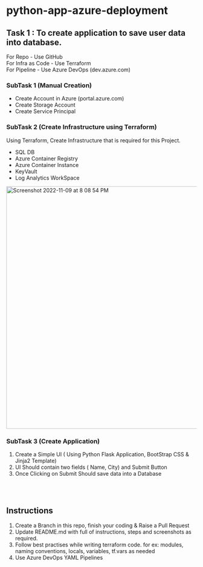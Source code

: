 # python-app-azure-deployment

## Task 1 : To create application to save user data into database.
 For Repo - Use GitHub <br>
 For Infra as Code - Use Terraform<br>
 For Pipeline - Use Azure DevOps  (dev.azure.com)<br>

### SubTask 1 (Manual Creation)
- Create Account in Azure (portal.azure.com)
- Create Storage Account
- Create Service Principal


### SubTask 2 (Create Infrastructure using Terraform)

Using Terraform, Create Infrastructure that is required for this Project.
- SQL DB
- Azure Container Registry
- Azure Container Instance
- KeyVault
- Log Analytics WorkSpace


<img width="641" alt="Screenshot 2022-11-09 at 8 08 54 PM" src="https://user-images.githubusercontent.com/105220391/200930852-2364d611-fa19-4b8f-a2c1-bd725daa9ac3.png">

### SubTask 3 (Create Application)
1. Create a Simple UI ( Using Python Flask Application, BootStrap CSS & Jinja2 Template)
2. UI Should contain two fields ( Name, City) and Submit Button
3. Once Clicking on Submit Should save data into a Database 

<br>
<br>

## Instructions
1. Create a Branch in this repo, finish your coding & Raise a Pull Request
2. Update README.md with full of instructions, steps and screenshots as required.
3. Follow best practises while writing terraform code. for ex: modules, naming conventions, locals, variables, tf.vars as needed
4. Use Azure DevOps YAML Pipelines


